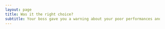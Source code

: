 ```yaml
---
layout: page
title: Was it the right choice?
subtitle: Your boss gave you a warning about your poor performances and you are now at risk of being fired.
---
```

